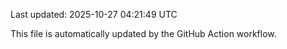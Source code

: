 Last updated: 2025-10-27 04:21:49 UTC

This file is automatically updated by the GitHub Action workflow.
